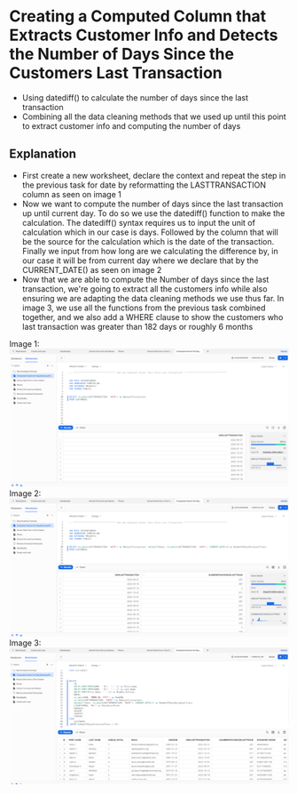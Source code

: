 # Creating a Computed Column that Extracts Customer Info and Detects the Number of Days Since the Customers Last Transaction
* Using datediff() to calculate the number of days since the last transaction
* Combining all the data cleaning methods that we used up until this point to extract customer info and computing the number of days

## Explanation
* First create a new worksheet, declare the context and repeat the step in the previous task for date by reformatting the LASTTRANSACTION column as seen on image 1
* Now we want to compute the number of days since the last transaction up until current day. To do so we use the datediff() function to make the calculation. The datediff() syntax requires us to input the unit of calculation which in our case is days. Followed by the column that will be the source for the calculation which is the date of the transaction. Finally we input from how long are we calculating the difference by, in our case it will be from current day where we declare that by the CURRENT_DATE() as seen on image 2
* Now that we are able to compute the Number of days since the last transaction, we're going to extract all the customers info while also ensuring we are adapting the data cleaning methods we use thus far. In image 3, we use all the functions from the previous task combined together, and we also add a WHERE clause to show the customers who last transaction was greater than 182 days or roughly 6 months

Image 1:
![](https://github.com/Nwiradiradja/DataCleaning-Snowflake/blob/main/ComputedColumn/Computed1.png?raw=true)
Image 2:
![](https://github.com/Nwiradiradja/DataCleaning-Snowflake/blob/main/ComputedColumn/Computed2.png?raw=true)
Image 3:
![](https://github.com/Nwiradiradja/DataCleaning-Snowflake/blob/main/ComputedColumn/Computed3.png?raw=true)
